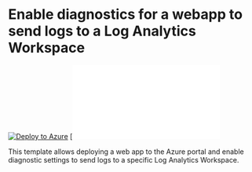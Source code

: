 # Enable diagnostics for a webapp to send logs to a Log Analytics Workspace


[![Deploy to Azure](https://aka.ms/deploytoazurebutton)](https%3A%2F%2Fraw.githubusercontent.com%2Fmehul-birari%2Fsample-arm-templates%2Fmaster%2Fdiagnostics-webapp-log-analytics%2Fazuredeploy.json)  [![Visualize](https%3A%2F%2Fraw.githubusercontent.com%2Fmehul-birari%2Fsample-arm-templates%2Fmaster%2Fdiagnostics-webapp-log-analytics%2Fazuredeploy.json)

This template allows deploying a web app to the Azure portal and enable diagnostic settings to send logs to a specific Log Analytics Workspace. 

